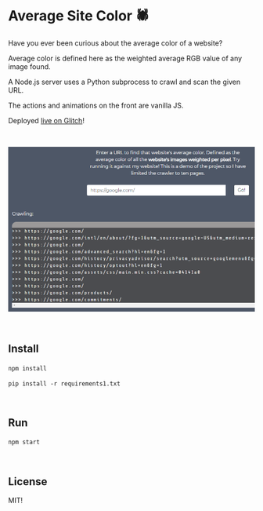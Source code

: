 # Average Site Color 🕷️

Have you ever been curious about the average color of a website?

Average color is defined here as the weighted average RGB value of any image found.

A Node.js server uses a Python subprocess to crawl and scan the given URL.

The actions and animations on the front are vanilla JS.

Deployed [live on Glitch](https://average-site-color.glitch.me/)!

&nbsp;

![preview image](https://raw.githubusercontent.com/madelinecodes/Average-Site-Color/master/average-site-color-example.png "Image of Average Site Color")

&nbsp;

## Install

`npm install`

`pip install -r requirements1.txt`

&nbsp;

## Run

`npm start`

&nbsp;

## License

MIT!
